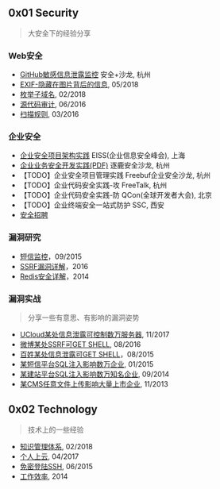 ## 0x01 Security
> 大安全下的经验分享

### Web安全
- [GitHub敏感信息泄露监控](gsil.md) 安全+沙龙, 杭州
- [EXIF-隐藏在图片背后的信息](exif.md), 05/2018
- [枚举子域名](esd.md), 02/2018
- [源代码审计](cobra.md), 06/2016
- [扫描规则](payload.md), 03/2016

### 企业安全
- [企业安全项目架构实践](corporate-security.md) EISS(企业信息安全峰会), 上海
- [企业业务安全开发实践(PDF)](企业业务安全开发实践.pdf) 逐鹿安全沙龙, 杭州
- 【TODO】企业安全项目管理实践 Freebuf企业安全沙龙, 杭州
- 【TODO】企业代码安全实践-攻 FreeTalk, 杭州
- 【TODO】企业代码安全实践-防 QCon(全球开发者大会), 北京
- 【TODO】企业终端安全一站式防护 SSC, 西安
- [安全招聘](recruit.md)

### 漏洞研究
- [短信监控](sms-sniffing.md)，09/2015
- [SSRF漏洞详解](ssrf.md)，2016
- [Redis安全详解](redis.md)，2014

### 漏洞实战
> 分享一些有意思、有影响的漏洞姿势

- [UCloud某处信息泄露可控制数万服务器](PVE-2017110101.md), 11/2017
- [微博某处SSRF可GET SHELL](PVE-2016081601.md), 08/2016
- [百姓某处信息泄露可GET SHELL](PVE-2015080201.md)，08/2015
- [某短信平台SQL注入影响数万企业](PVE-2015012501.md), 01/2015
- [某建站平台SQL注入影响数万知名企业](PVE-2014092401.md), 09/2014
- [某CMS任意文件上传影响大量上市企业](PVE-2013110801.md), 11/2013

## 0x02 Technology
> 技术上的一些经验

- [知识管理体系](kms.md), 02/2018
- [个人上云](personal-cloud.md), 04/2017
- [免密登陆SSH](autossh.md), 06/2015
- [工作效率](work-efficiency.md), 2014

